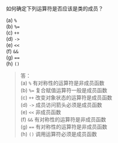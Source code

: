 如何确定下列运算符是否应该是类的成员？

(a) `%`  
(b) `%=`  
(c) `++`  
(d) `->`  
(e) `<<`  
(f) `&&`  
(g) `==`  
(h) `()`

> 答：  
> (a) `%` 有对称性的运算符是非成员函数  
> (b) `%=` 复合赋值运算符一般是成员函数  
> (c) `++` 改变对象状态的运算符是成员函数  
> (d) `->` 成员访问箭头必须是成员函数  
> (e) `<<` 非成员函数  
> (f) `&&` 有对称性的运算符是非成员函数  
> (g) `==` 有对称性的运算符是非成员函数  
> (h) `()` 调用运算符必须是成员函数
